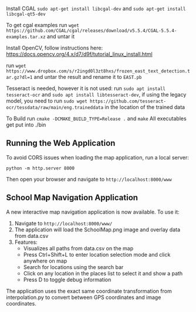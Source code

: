 Install CGAL `sudo apt-get install libcgal-dev` and `sudo apt-get install libcgal-qt5-dev`

To get cgal examples run `wget https://github.com/CGAL/cgal/releases/download/v5.5.4/CGAL-5.5.4-examples.tar.xz` and untar it

Install OpenCV, follow instructions here: https://docs.opencv.org/4.x/d7/d9f/tutorial_linux_install.html

run `wget https://www.dropbox.com/s/r2ingd0l3zt8hxs/frozen_east_text_detection.tar.gz?dl=1` and untar the result and rename it to `EAST.pb`

Tesseract is needed, however it is not used: run `sudo apt install tesseract-ocr` and `sudo apt install libtesseract-dev`, if using the legacy model, you need to run `sudo wget https://github.com/tesseract-ocr/tessdata/raw/main/eng.traineddata` in the location of the trained data

To Build run `cmake -DCMAKE_BUILD_TYPE=Release .` and `make`
All executables get put into ./bin

## Running the Web Application

To avoid CORS issues when loading the map application, run a local server:

```
python -m http.server 8000
```

Then open your browser and navigate to `http://localhost:8000/www`

## School Map Navigation Application

A new interactive map navigation application is now available. To use it:

1. Navigate to `http://localhost:8000/www/`
2. The application will load the SchoolMap.png image and overlay data from data.csv
3. Features:
   - Visualizes all paths from data.csv on the map
   - Press Ctrl+Shift+L to enter location selection mode and click anywhere on map
   - Search for locations using the search bar
   - Click on any location in the places list to select it and show a path
   - Press D to toggle debug information
 
The application uses the exact same coordinate transformation from interpolation.py to convert between GPS coordinates and image coordinates.
